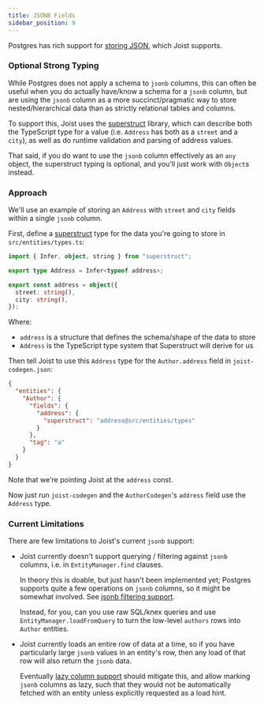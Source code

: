 ```yaml
---
title: JSONB Fields
sidebar_position: 9
---
```


Postgres has rich support for [storing JSON](https://www.postgresql.org/docs/current/datatype-json.html), which Joist supports.

### Optional Strong Typing

While Postgres does not apply a schema to `jsonb` columns, this can often be useful when you do actually have/know a schema for a `jsonb` column, but are using the `jsonb` column as a more succinct/pragmatic way to store nested/hierarchical data than as strictly relational tables and columns.

To support this, Joist uses the [superstruct](https://docs.superstructjs.org/) library, which can describe both the TypeScript type for a value (i.e. `Address` has both as a `street` and a `city`), as well as do runtime validation and parsing of address values.

That said, if you do want to use the `jsonb` column effectively as an `any` object, the superstruct typing is optional, and you'll just work with `Object`s instead.

### Approach

We'll use an example of storing an `Address` with `street` and `city` fields within a single `jsonb` column.

First, define a [superstruct](https://docs.superstructjs.org/) type for the data you're going to store in `src/entities/types.ts`:

```typescript
import { Infer, object, string } from "superstruct";

export type Address = Infer<typeof address>;

export const address = object({
  street: string(),
  city: string(),
});
```

Where:

- `address` is a structure that defines the schema/shape of the data to store
- `Address` is the TypeScript type system that Superstruct will derive for us

Then tell Joist to use this `Address` type for the `Author.address` field in `joist-codegen.json`:

```json
{
  "entities": {
    "Author": {
      "fields": {
        "address": {
          "superstruct": "address@src/entities/types"
        }
      },
      "tag": "a"
    }
  }
}
```

Note that we're pointing Joist at the `address` const.

Now just run `joist-codegen` and the `AuthorCodegen`'s `address` field use the `Address` type.

### Current Limitations

There are few limitations to Joist's current `jsonb` support:

- Joist currently doesn't support querying / filtering against `jsonb` columns, i.e. in `EntityManager.find` clauses.

  In theory this is doable, but just hasn't been implemented yet; Postgres supports quite a few operations on `jsonb` columns, so it might be somewhat involved. See [jsonb filtering support](https://github.com/stephenh/joist-ts/issues/230).

  Instead, for you, can you use raw SQL/knex queries and use `EntityManager.loadFromQuery` to turn the low-level `authors` rows into `Author` entities.

- Joist currently loads an entire row of data at a time, so if you have particularly large `jsonb` values in an entity's row, then any load of that row will also return the `jsonb` data.

  Eventually [lazy column support](https://github.com/stephenh/joist-ts/issues/178) should mitigate this, and allow marking `jsonb` columns as lazy, such that they would not be automatically fetched with an entity unless explicitly requested as a load hint.
